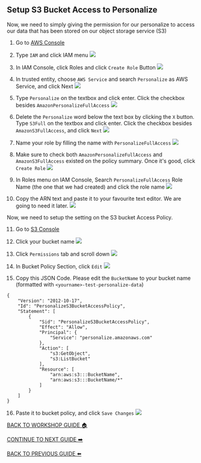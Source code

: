 ## Setup S3 Bucket Access to Personalize

Now, we need to simply giving the permission for our personalize to access our data that has been stored on our object storage service (S3)

1. Go to [AWS Console](https://ap-southeast-1.console.aws.amazon.com/console/home?region=ap-southeast-1)
2. Type `IAM` and click IAM menu
    ![](../images/SetupAccess/2.png)

3. In IAM Console, click Roles and click `Create Role` Button
    ![](../images/SetupAccess/3.png)

4. In trusted entity, choose `AWS Service` and search `Personalize` as AWS Service, and click Next
    ![](../images/SetupAccess/4.png)

5. Type `Personalize` on the textbox and click enter. Click the checkbox besides `AmazonPersonalizeFullAccess`
    ![](../images/SetupAccess/5.png)

6. Delete the `Personalize` word below the text box by clicking the `X` button. Type `S3Full` on the textbox and click enter. Click the checkbox besides `AmazonS3FullAccess`, and click `Next`
    ![](../images/SetupAccess/6.png)

7. Name your role by filling the name with `PersonalizeFullAccess`
    ![](../images/SetupAccess/7.png)

8. Make sure to check both `AmazonPersonalizeFullAccess` and `AmazonS3FullAccess` existed on the policy summary. Once it's good, click `Create Role`
    ![](../images/SetupAccess/8.png)

9. In Roles menu on IAM Console, Search `PersonalizeFullAccess` Role Name (the one that we had created) and click the role name
    ![](../images/SetupAccess/9.png)

10. Copy the ARN text and paste it to your favourite text editor. We are going to need it later.
    ![](../images/SetupAccess/10.png)

Now, we need to setup the setting on the S3 bucket Access Policy.

11. Go to [S3 Console](https://s3.console.aws.amazon.com/s3/home?region=ap-southeast-1)
12. Click your bucket name
    ![](../images/SetupAccess/12.png)

13. Click `Permissions` tab and scroll down
    ![](../images/SetupAccess/13.png)

14. In Bucket Policy Section, click `Edit`
    ![](../images/SetupAccess/14.png)

15. Copy this JSON Code. Please edit the `BucketName` to your bucket name (formatted with `<yourname>-test-personalize-data`)

```
{
	"Version": "2012-10-17",
	"Id": "PersonalizeS3BucketAccessPolicy",
	"Statement": [
		{
			"Sid": "PersonalizeS3BucketAccessPolicy",
			"Effect": "Allow",
			"Principal": {
				"Service": "personalize.amazonaws.com"
			},
			"Action": [
				"s3:GetObject",
				"s3:ListBucket"
			],
			"Resource": [
				"arn:aws:s3:::BucketName",
				"arn:aws:s3:::BucketName/*"
			]
		}
	]
}
```

16. Paste it to bucket policy, and click `Save Changes`
    ![](../images/SetupAccess/16.png)

[BACK TO WORKSHOP GUIDE :house:](../README.md)

[CONTINUE TO NEXT GUIDE :arrow_right:](Personalize.md)

[BACK TO PREVIOUS GUIDE :arrow_left:](SetupData.md)